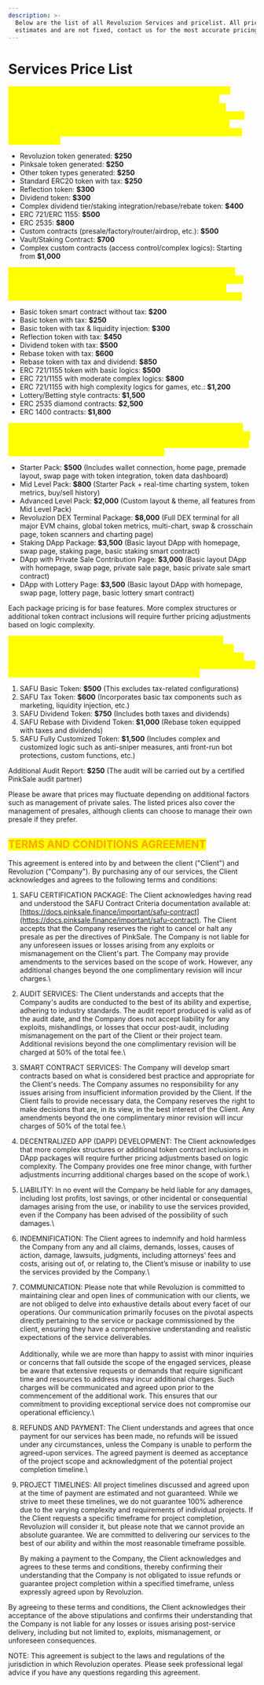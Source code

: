 ```yaml
---
description: >-
  Below are the list of all Revoluzion Services and pricelist. All prices are
  estimates and are not fixed, contact us for the most accurate pricing.
---
```


# Services Price List

<mark style="color:yellow;">**AUDIT SERVICES Our audit procedures are meticulously executed, typically concluded within a 24-hour timeframe. Complex logic evaluations may necessitate additional time and analysis. Unless otherwise communicated by Revoluzion, there's no specific timeframe guarantee. We offer one complimentary revision, with subsequent revisions billed at an additional 50% of the total fee. Below is the audit price structure:**</mark>

* Revoluzion token generated: **$250**
* Pinksale token generated: **$250**
* Other token types generated: **$250**
* Standard ERC20 token with tax: **$250**
* Reflection token: **$300**
* Dividend token: **$300**
* Complex dividend tier/staking integration/rebase/rebate token: **$400**
* ERC 721/ERC 1155: **$500**
* ERC 2535: **$800**
* Custom contracts (presale/factory/router/airdrop, etc.): **$500**
* Vault/Staking Contract: **$700**
* Complex custom contracts (access control/complex logics): Starting from **$1,000**



<mark style="color:yellow;">**SMART CONTRACT SERVICES Developing smart contracts typically requires between 24 to 120 hours, contingent on the complexity of the logic. We offer one complimentary minor revision, with additional changes costing 50% of the total charge. Below is the price structure:**</mark>

* Basic token smart contract without tax: **$200**
* Basic token with tax: **$250**
* Basic token with tax & liquidity injection: **$300**
* Reflection token with tax: **$450**
* Dividend token with tax: **$500**
* Rebase token with tax: **$600**
* Rebase token with tax and dividend: **$850**
* ERC 721/1155 token with basic logics: **$500**
* ERC 721/1155 with moderate complex logics: **$800**
* ERC 721/1155 with high complexity logics for games, etc.: **$1,200**
* Lottery/Betting style contracts: **$1,500**
* ERC 2535 diamond contracts: **$2,500**
* ERC 1400 contracts: **$1,800**



<mark style="color:yellow;">**DECENTRALIZED APP (DAPP) DEVELOPMENT The timeframe for DApp completion is contingent on logic complexity. We provide one free minor change, with further adjustments incurring additional charges based on the scope of work. Here's the package pricing:**</mark>

* Starter Pack: **$500** (Includes wallet connection, home page, premade layout, swap page with token integration, token data dashboard)
* Mid Level Pack: **$800** (Starter Pack + real-time charting system, token metrics, buy/sell history)
* Advanced Level Pack: **$2,000** (Custom layout & theme, all features from Mid Level Pack)
* Revoluzion DEX Terminal Package: **$8,000** (Full DEX terminal for all major EVM chains, global token metrics, multi-chart, swap & crosschain page, token scanners and charting page)
* Staking DApp Package: **$3,500** (Basic layout DApp with homepage, swap page, staking page, basic staking smart contract)
* DApp with Private Sale Contribution Page: **$3,000** (Basic layout DApp with homepage, swap page, private sale page, basic private sale smart contract)
* DApp with Lottery Page: **$3,500** (Basic layout DApp with homepage, swap page, lottery page, basic lottery smart contract)

Each package pricing is for base features. More complex structures or additional token contract inclusions will require further pricing adjustments based on logic complexity.



<mark style="color:yellow;">**SAFU Certification Package Pricing. Please note that completion timelines are dependent on the complexity of the token type and its associated logic. We offer one minor amendment at no additional cost. Further modifications may incur extra charges depending on the extent of work required. Below is a summary of our package costs:**</mark>

1. SAFU Basic Token: **$500** (This excludes tax-related configurations)
2. SAFU Tax Token: **$600** (Incorporates basic tax components such as marketing, liquidity injection, etc.)
3. SAFU Dividend Token: **$750** (Includes both taxes and dividends)
4. SAFU Rebase with Dividend Token: **$1,000** (Rebase token equipped with taxes and dividends)
5. SAFU Fully Customized Token: **$1,500** (Includes complex and customized logic such as anti-sniper measures, anti front-run bot protections, custom functions, etc.)

Additional Audit Report: **$250** (The audit will be carried out by a certified PinkSale audit partner)

Please be aware that prices may fluctuate depending on additional factors such as management of private sales. The listed prices also cover the management of presales, although clients can choose to manage their own presale if they prefer.



## <mark style="color:orange;">**TERMS AND CONDITIONS AGREEMENT**</mark>

This agreement is entered into by and between the client ("Client") and Revoluzion ("Company"). By purchasing any of our services, the Client acknowledges and agrees to the following terms and conditions:

1. SAFU CERTIFICATION PACKAGE: The Client acknowledges having read and understood the SAFU Contract Criteria documentation available at: [https://docs.pinksale.finance/important/safu-contract](https://docs.pinksale.finance/important/safu-contract). The Client accepts that the Company reserves the right to cancel or halt any presale as per the directives of PinkSale. The Company is not liable for any unforeseen issues or losses arising from any exploits or mismanagement on the Client's part. The Company may provide amendments to the services based on the scope of work. However, any additional changes beyond the one complimentary revision will incur charges.\

2. AUDIT SERVICES: The Client understands and accepts that the Company's audits are conducted to the best of its ability and expertise, adhering to industry standards. The audit report produced is valid as of the audit date, and the Company does not accept liability for any exploits, mishandlings, or losses that occur post-audit, including mismanagement on the part of the Client or their project team. Additional revisions beyond the one complimentary revision will be charged at 50% of the total fee.\

3. SMART CONTRACT SERVICES: The Company will develop smart contracts based on what is considered best practice and appropriate for the Client's needs. The Company assumes no responsibility for any issues arising from insufficient information provided by the Client. If the Client fails to provide necessary data, the Company reserves the right to make decisions that are, in its view, in the best interest of the Client. Any amendments beyond the one complimentary minor revision will incur charges of 50% of the total fee.\

4. DECENTRALIZED APP (DAPP) DEVELOPMENT: The Client acknowledges that more complex structures or additional token contract inclusions in DApp packages will require further pricing adjustments based on logic complexity. The Company provides one free minor change, with further adjustments incurring additional charges based on the scope of work.\

5. LIABILITY: In no event will the Company be held liable for any damages, including lost profits, lost savings, or other incidental or consequential damages arising from the use, or inability to use the services provided, even if the Company has been advised of the possibility of such damages.\

6. INDEMNIFICATION: The Client agrees to indemnify and hold harmless the Company from any and all claims, demands, losses, causes of action, damage, lawsuits, judgments, including attorneys’ fees and costs, arising out of, or relating to, the Client’s misuse or inability to use the services provided by the Company.\

7. COMMUNICATION: Please note that while Revoluzion is committed to maintaining clear and open lines of communication with our clients, we are not obliged to delve into exhaustive details about every facet of our operations. Our communication primarily focuses on the pivotal aspects directly pertaining to the service or package commissioned by the client, ensuring they have a comprehensive understanding and realistic expectations of the service deliverables.\
   \
   Additionally, while we are more than happy to assist with minor inquiries or concerns that fall outside the scope of the engaged services, please be aware that extensive requests or demands that require significant time and resources to address may incur additional charges. Such charges will be communicated and agreed upon prior to the commencement of the additional work. This ensures that our commitment to providing exceptional service does not compromise our operational efficiency.\

8. REFUNDS AND PAYMENT: The Client understands and agrees that once payment for our services has been made, no refunds will be issued under any circumstances, unless the Company is unable to perform the agreed-upon services. The agreed payment is deemed as acceptance of the project scope and acknowledgment of the potential project completion timeline.\

9.  PROJECT TIMELINES: All project timelines discussed and agreed upon at the time of payment are estimated and not guaranteed. While we strive to meet these timelines, we do not guarantee 100% adherence due to the varying complexity and requirements of individual projects. If the Client requests a specific timeframe for project completion, Revoluzion will consider it, but please note that we cannot provide an absolute guarantee. We are committed to delivering our services to the best of our ability and within the most reasonable timeframe possible.

    By making a payment to the Company, the Client acknowledges and agrees to these terms and conditions, thereby confirming their understanding that the Company is not obligated to issue refunds or guarantee project completion within a specified timeframe, unless expressly agreed upon by Revoluzion.

By agreeing to these terms and conditions, the Client acknowledges their acceptance of the above stipulations and confirms their understanding that the Company is not liable for any losses or issues arising post-service delivery, including but not limited to, exploits, mismanagement, or unforeseen consequences.

NOTE: This agreement is subject to the laws and regulations of the jurisdiction in which Revoluzion  operates. Please seek professional legal advice if you have any questions regarding this agreement.
